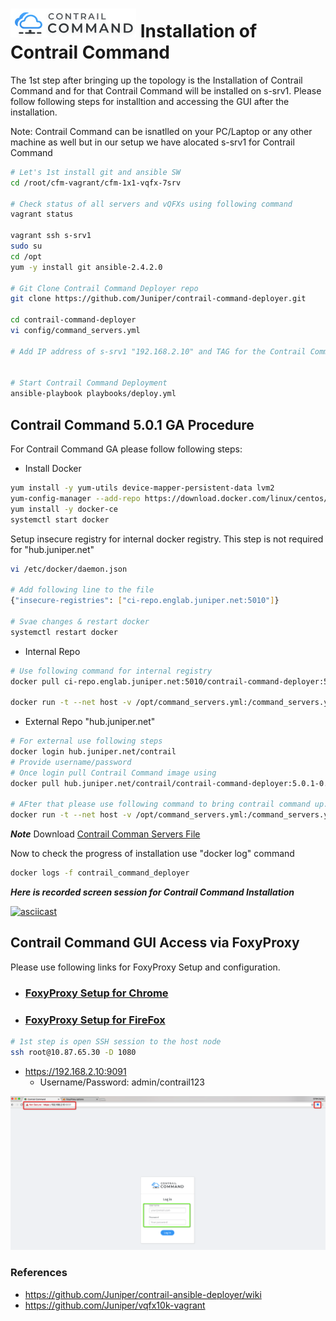 # ![alt text](images/CC-Logo.png) Installation of Contrail Command


The 1st step after bringing up the topology is the Installation of Contrail Command and for that Contrail Command will be installed on s-srv1. Please follow following steps for installtion and accessing the GUI after the installation.


Note: Contrail Command can be isnatlled on your PC/Laptop or any other machine as well but in our setup we have alocated s-srv1 for Contrail Command

```bash
# Let's 1st install git and ansible SW
cd /root/cfm-vagrant/cfm-1x1-vqfx-7srv

# Check status of all servers and vQFXs using following command
vagrant status

vagrant ssh s-srv1
sudo su
cd /opt
yum -y install git ansible-2.4.2.0

# Git Clone Contrail Command Deployer repo
git clone https://github.com/Juniper/contrail-command-deployer.git

cd contrail-command-deployer
vi config/command_servers.yml

# Add IP address of s-srv1 "192.168.2.10" and TAG for the Contrail Command Container, for our testing we used 5.0-154


# Start Contrail Command Deployment 
ansible-playbook playbooks/deploy.yml
 ```

## Contrail Command 5.0.1 GA Procedure

For Contrail Command GA please follow following steps:

* Install Docker

```bash
yum install -y yum-utils device-mapper-persistent-data lvm2
yum-config-manager --add-repo https://download.docker.com/linux/centos/docker-ce.repo
yum install -y docker-ce
systemctl start docker
 ```

Setup insecure registry for internal docker registry. This step is not required for "hub.juniper.net"

```bash
vi /etc/docker/daemon.json

# Add following line to the file
{"insecure-registries": ["ci-repo.englab.juniper.net:5010"]}

# Svae changes & restart docker
systemctl restart docker

 ```


* Internal Repo

```bash
# Use following command for internal registry
docker pull ci-repo.englab.juniper.net:5010/contrail-command-deployer:5.0-214

docker run -t --net host -v /opt/command_servers.yml:/command_servers.yml -d --privileged --name contrail_command_deployer ci-repo.englab.juniper.net:5010/contrail-command-deployer:5.0-214
 ```

* External Repo "hub.juniper.net"

```bash
# For external use following steps
docker login hub.juniper.net/contrail
# Provide username/password
# Once login pull Contrail Command image using
docker pull hub.juniper.net/contrail/contrail-command-deployer:5.0.1-0.214

# AFter that please use following command to bring contrail command up.  
docker run -t --net host -v /opt/command_servers.yml:/command_servers.yml -d --privileged --name contrail_command_deployer hub.juniper.net/contrail/contrail-command-deployer:5.0.1-0.214
 ```

***Note*** Download [Contrail Comman Servers File](https://raw.githubusercontent.com/qarham/cfm-vagrant/master/docs/scripts/command_servers.yml)

 Now to check the progress of installation use "docker log" command

 ```bash
docker logs -f contrail_command_deployer
 ```

***Here is recorded screen session for Contrail Command Installation***

[![asciicast](https://asciinema.org/a/vh7WqrGOSbVoHxI4YCd1ohGS2.png)](https://asciinema.org/a/vh7WqrGOSbVoHxI4YCd1ohGS2)

## Contrail Command GUI Access via FoxyProxy

Please use following links for FoxyProxy Setup and configuration. 

* ### [FoxyProxy Setup for Chrome](FoxyProxy-Chrome-Setup.md)

* ### [FoxyProxy Setup for FireFox](FoxyProxy-FireFox-Setup.md)


```bash
# 1st step is open SSH session to the host node 
ssh root@10.87.65.30 -D 1080
 ```

* https://192.168.2.10:9091
    * Username/Password: admin/contrail123

![Contrail Command GUI](images/FoxyProxy-Contrail-Command-UI.png)

### References

* <https://github.com/Juniper/contrail-ansible-deployer/wiki>
* <https://github.com/Juniper/vqfx10k-vagrant>